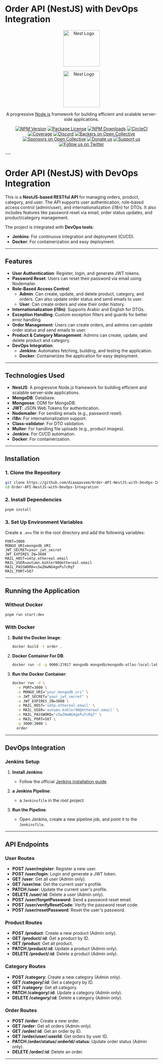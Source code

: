 # Order API (NestJS) with DevOps Integration

<p align="center">
  <a href="http://nestjs.com/" target="blank"><img src="https://nestjs.com/img/logo-small.svg" width="120" alt="Nest Logo" /></a>
</p>
<p align="center">
  <a href="http://nestjs.com/" target="blank"><img src="https://th.bing.com/th/id/OIP.fXkgDlTxTKAqOTeLZOS_XgHaC9?pid=ImgDet&w=175&h=70&c=7&dpr=1.3" width="120" alt="Nest Logo" /></a>
</p>

[circleci-image]: https://img.shields.io/circleci/build/github/nestjs/nest/master?token=abc123def456
[circleci-url]: https://circleci.com/gh/nestjs/nest

  <p align="center">A progressive <a href="http://nodejs.org" target="_blank">Node.js</a> framework for building efficient and scalable server-side applications.</p>
    <p align="center">
<a href="https://www.npmjs.com/~nestjscore" target="_blank"><img src="https://img.shields.io/npm/v/@nestjs/core.svg" alt="NPM Version" /></a>
<a href="https://www.npmjs.com/~nestjscore" target="_blank"><img src="https://img.shields.io/npm/l/@nestjs/core.svg" alt="Package License" /></a>
<a href="https://www.npmjs.com/~nestjscore" target="_blank"><img src="https://img.shields.io/npm/dm/@nestjs/common.svg" alt="NPM Downloads" /></a>
<a href="https://circleci.com/gh/nestjs/nest" target="_blank"><img src="https://img.shields.io/circleci/build/github/nestjs/nest/master" alt="CircleCI" /></a>
<a href="https://coveralls.io/github/nestjs/nest?branch=master" target="_blank"><img src="https://coveralls.io/repos/github/nestjs/nest/badge.svg?branch=master#9" alt="Coverage" /></a>
<a href="https://discord.gg/G7Qnnhy" target="_blank"><img src="https://img.shields.io/badge/discord-online-brightgreen.svg" alt="Discord"/></a>
<a href="https://opencollective.com/nest#backer" target="_blank"><img src="https://opencollective.com/nest/backers/badge.svg" alt="Backers on Open Collective" /></a>
<a href="https://opencollective.com/nest#sponsor" target="_blank"><img src="https://opencollective.com/nest/sponsors/badge.svg" alt="Sponsors on Open Collective" /></a>
  <a href="https://paypal.me/kamilmysliwiec" target="_blank"><img src="https://img.shields.io/badge/Donate-PayPal-ff3f59.svg" alt="Donate us"/></a>
    <a href="https://opencollective.com/nest#sponsor"  target="_blank"><img src="https://img.shields.io/badge/Support%20us-Open%20Collective-41B883.svg" alt="Support us"></a>
  <a href="https://twitter.com/nestframework" target="_blank"><img src="https://img.shields.io/twitter/follow/nestframework.svg?style=social&label=Follow" alt="Follow us on Twitter"></a>
</p>
  <!--[![Backers on Open Collective](https://opencollective.com/nest/backers/badge.svg)](https://opencollective.com/nest#backer)
  [![Sponsors on Open Collective](https://opencollective.com/nest/sponsors/badge.svg)](https://opencollective.com/nest#sponsor)-->
---

# Order API (NestJS) with DevOps Integration

This is a **NestJS-based RESTful API** for managing orders, product, category, and user. The API supports user authentication, role-based access control (admin/user), and internationalization (i18n) for DTOs. It also includes features like password reset via email, order status updates, and product/category management.

The project is integrated with **DevOps tools**:
- **Jenkins**: For continuous integration and deployment (CI/CD).
- **Docker**: For containerization and easy deployment.

---

## Features

- **User Authentication**: Register, login, and generate JWT tokens.
- **Password Reset**: Users can reset their password via email using Nodemailer.
- **Role-Based Access Control**:
  - **Admin**: Can create, update, and delete product, category, and orders. Can also update order status and send emails to user.
  - **User**: Can create orders and view their order history.
- **Internationalization (i18n)**: Supports Arabic and English for DTOs.
- **Exception Handling**: Custom exception filters and guards for better error handling.
- **Order Management**: Users can create orders, and admins can update order status and send emails to user.
- **Product & Category Management**: Admins can create, update, and delete product and category.
- **DevOps Integration**:
  - **Jenkins**: Automates fetching, building, and testing the application.
  - **Docker**: Containerizes the application for easy deployment.

---

## Technologies Used

- **NestJS**: A progressive Node.js framework for building efficient and scalable server-side applications.
- **MongoDB**: Database.
- **Mongoose**: ODM for MongoDB.
- **JWT**: JSON Web Tokens for authentication.
- **Nodemailer**: For sending emails (e.g., password reset).
- **i18n**: For internationalization support.
- **Class-validator**: For DTO validation.
- **Multer**: For handling file uploads (e.g., product images).
- **Jenkins**: For CI/CD automation.
- **Docker**: For containerization.

---

## Installation

### 1. Clone the Repository
```bash
git clone https://github.com/diaaqassem/Order-API-NestJS-with-DevOps-Integration.git
cd Order-API-NestJS-with-DevOps-Integration
```

### 2. Install Dependencies
```bash
pnpm install
```

### 3. Set Up Environment Variables
Create a `.env` file in the root directory and add the following variables:
```env
PORT=3000
MONGO_URI=mongodb_URI
JWT_SECRET=your_jwt_secret
JWT_EXPIRES_IN=3600
MAIL_HOST=smtp.ethereal.email
MAIL_USER=autumn.kohler90@ethereal.email
MAIL_PASSWORD=s5wZHwNG4gePu7cRqf
MAIL_PORT=587
```

---

## Running the Application

### Without Docker
```bash
pnpm run start:dev
```

### With Docker
1. **Build the Docker Image**:
   ```bash
   docker build -t order .
   ```

2. **Docker Container For DB**:
   ```bash
   docker run -d -p 9000:27017 mongodb mongodb/mongodb-atlas-local:latest
   ```
2. **Run the Docker Container**:
   ```bash
   docker run -d \
     -e PORT=3000 \
     -e MONGO_URI="your_mongodb_uri" \
     -e JWT_SECRET="your_jwt_secret" \
     -e JWT_EXPIRES_IN=3600 \
     -e MAIL_HOST='smtp.ethereal.email' \
     -e MAIL_USER='autumn.kohler90@ethereal.email' \
     -e MAIL_PASSWORD="s5wZHwNG4gePu7cRqf" \
     -e MAIL_PORT=587 \
     -p 3000:3000 \
     order
   ```

---

## DevOps Integration

### Jenkins Setup

1. **Install Jenkins**:
   - Follow the official [Jenkins installation guide](https://www.jenkins.io/doc/book/installing/).

2. **a Jenkins Pipeline**:
   -  a `Jenkinsfile` in the root project
    
3. **Run the Pipeline**:
   - Open Jenkins, create a new pipeline job, and point it to the `Jenkinsfile`.

---

## API Endpoints

### User Routes
- **POST /user/register**: Register a new user.
- **POST /user/login**: Login and generate a JWT token.
- **GET /user**: Get all user (Admin only).
- **GET /user/me**: Get the current user's profile.
- **PATCH /user**: Update the current user's profile.
- **DELETE /user/:id**: Delete a user (Admin only).
- **POST /user/forgetPassword**: Send a password reset email.
- **POST /user/verifyResetCode**: Verify the password reset code.
- **POST /user/resetPassword**: Reset the user's password.

### Product Routes
- **POST /product**: Create a new product (Admin only).
- **GET /product/:id**: Get a product by ID.
- **GET /product**: Get all product.
- **PATCH /product/:id**: Update a product (Admin only).
- **DELETE /product/:id**: Delete a product (Admin only).

### Category Routes
- **POST /category**: Create a new category (Admin only).
- **GET /category/:id**: Get a category by ID.
- **GET /category**: Get all category.
- **PATCH /category/:id**: Update a category (Admin only).
- **DELETE /category/:id**: Delete a category (Admin only).

### Order Routes
- **POST /order**: Create a new order.
- **GET /order**: Get all orders (Admin only).
- **GET /order/:id**: Get an order by ID.
- **GET /order/user/:userId**: Get orders by user ID.
- **PATCH /order/status/:orderId/:status**: Update order status (Admin only).
- **DELETE /order/:id**: Delete an order.

---
